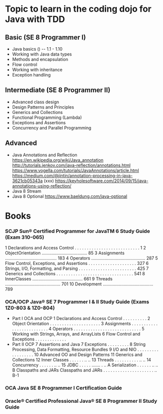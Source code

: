 # Topic to learn in the coding dojo for Java with TDD
## Basic (SE 8 Programmer I)
- Java basics ()
  -- 1.1 - 1.10
- Working with Java data types
- Methods and encapsulation
- Flow control
- Working with inheritance
- Exception handling

## Intermediate (SE 8 Programmer II)
- Advanced class design
- Design Patterns and Principles
- Generics and Collections
- Functional Programming (Lambda)
- Exceptions and Assertions
- Concurrency and Parallel Programming

## Advanced
- Java Annotations and Reflection
https://en.wikipedia.org/wiki/Java_annotation
http://tutorials.jenkov.com/java-reflection/annotations.html
https://www.vogella.com/tutorials/JavaAnnotations/article.html
https://medium.com/@jintin/annotation-processing-in-java-3621cb05343a (xxx)
https://keyholesoftware.com/2014/09/15/java-annotations-using-reflection/
- Java 8 Stream
- Java 8 Optional
  https://www.baeldung.com/java-optional
  
# Books
### SCJP Sun® Certified Programmer for JavaTM 6 Study Guide (Exam 310-065)
1 Declarations and Access Control . . . . . . . . . . . . . . . . . . . . . . . . . . . 1
2 ObjectOrientation ..................................... 85
3 Assignments .......................................... 183
4 Operators ............................................ 287
5 Flow Control, Exceptions, and Assertions . . . . . . . . . . . . . . . . . . . . 327
6 Strings, I/O, Formatting, and Parsing . . . . . . . . . . . . . . . . . . . . . . . . 425
7 Generics and Collections . . . . . . . . . . . . . . . . . . . . . . . . . . . . . . . . 541
8 InnerClasses ......................................... 661
9 Threads ............................................. 701
10 Development ......................................... 789

### OCA/OCP Java® SE 7 Programmer I & II Study Guide (Exams 1Z0-803 & 1Z0-804)
- Part I OCA and OCP
1 Declarations and Access Control . . . . . . . . . .
2 Object Orientation . . . . . . . . . . . . . . . . . . . . .
3 Assignments . . . . . . . . . . . . . . . . . . . . . . . . . .
4 Operators . . . . . . . . . . . . . . . . . . . . . . . . . . . .
5 Working with Strings, Arrays, and ArrayLists
6 Flow Control and Exceptions . . . . . . . . . . . . .
- Part II OCP
7 Assertions and Java 7 Exceptions . . . . . . . . .
8 String Processing, Data Formatting, Resource Bundles
9 I/O and NIO . . . . . . . . . . . . . . . . . .
10 Advanced OO and Design Patterns
 11 Generics and Collections
12 Inner Classes . . . . . . .. ..
13 Threads . . . . . . . . . . .. ..
14 Concurrency . . . . . . .. ..
15 JDBC . . . . . ....... . ..
A Serialization . . . . . . .. ..
B Classpaths and JARs Classpaths and JARs . . . . . . . . . . . . . . . . . . . . . .. B-1

### OCA Java SE 8 Programmer I Certification Guide

### Oracle® Certified Professional Java® SE 8 Programmer II Study Guide
